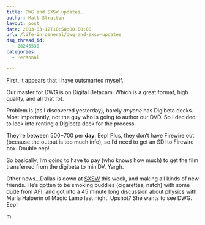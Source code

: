```yaml
---
title: DWG and SXSW updates…
author: Matt Stratton
layout: post
date: 2003-03-12T10:58:00+00:00
url: /life-in-general/dwg-and-sxsw-updates
dsq_thread_id:
  - 28245530
categories:
  - Personal

---
```

First, it appears that I have outsmarted myself.

Our master for DWG is on Digital Betacam. Which is a great format, high quality, and all that rot.

Problem is (as I discovered yesterday), barely _anyone_ has Digibeta decks. Most importantly, not the guy who is going to author our DVD. So I decided to look into renting a Digibeta deck for the process.

They&#8217;re between $500-$700 per **day**. Eep! Plus, they don&#8217;t have Firewire out (because the output is too much info), so I&#8217;d need to get an SDI to Firewire box. Double eep!

So basically, I&#8217;m going to have to pay (who knows how much) to get the film transferred from the digibeta to miniDV. Yargh.

Other news&#8230;Dallas is down at [SXSW][1] this week, and making all kinds of new friends. He&#8217;s gotten to be smoking buddies (cigarettes, natch) with some dude from AFI, and got into a 45 minute long discussion about physics with Marla Halperin of Magic Lamp last night. Upshot? She wants to see DWG. Eep!

m.

 [1]: https://www.sxsw.com